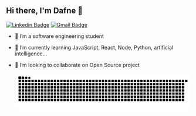 ## Hi there, I'm Dafne 👋

[![Linkedin Badge](https://img.shields.io/badge/-Dafne%20Moretti-6633cc?style=flat-square&logo=Linkedin&logoColor=white&link=https://www.linkedin.com/in/DafneMoretti/)](https://www.linkedin.com/in/DafneMoretti/) 
[![Gmail Badge](https://img.shields.io/badge/-moretti.dafne@gmail.com-6633cc?style=flat-square&logo=Gmail&logoColor=white&link=mailto:moretti.dafne@gmail.com)](moretti.dafne@gmail.com)

- 🔭 I’m a software engineering student
- 🌱 I’m currently learning JavaScript, React, Node, Python, artificial intelligence...
- 👯 I’m looking to collaborate on Open Source project



  ![Snake animation](https://github.com/DafneM/DafneM/blob/output/github-contribution-grid-snake.svg)
